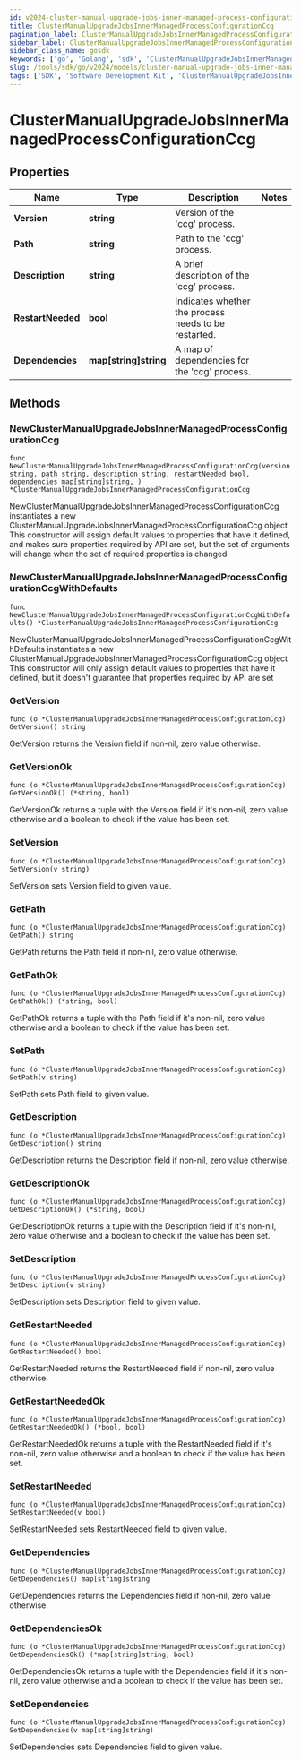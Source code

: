 ```yaml
---
id: v2024-cluster-manual-upgrade-jobs-inner-managed-process-configuration-ccg
title: ClusterManualUpgradeJobsInnerManagedProcessConfigurationCcg
pagination_label: ClusterManualUpgradeJobsInnerManagedProcessConfigurationCcg
sidebar_label: ClusterManualUpgradeJobsInnerManagedProcessConfigurationCcg
sidebar_class_name: gosdk
keywords: ['go', 'Golang', 'sdk', 'ClusterManualUpgradeJobsInnerManagedProcessConfigurationCcg', 'V2024ClusterManualUpgradeJobsInnerManagedProcessConfigurationCcg'] 
slug: /tools/sdk/go/v2024/models/cluster-manual-upgrade-jobs-inner-managed-process-configuration-ccg
tags: ['SDK', 'Software Development Kit', 'ClusterManualUpgradeJobsInnerManagedProcessConfigurationCcg', 'V2024ClusterManualUpgradeJobsInnerManagedProcessConfigurationCcg']
---
```


# ClusterManualUpgradeJobsInnerManagedProcessConfigurationCcg

## Properties

Name | Type | Description | Notes
------------ | ------------- | ------------- | -------------
**Version** | **string** | Version of the 'ccg' process. | 
**Path** | **string** | Path to the 'ccg' process. | 
**Description** | **string** | A brief description of the 'ccg' process. | 
**RestartNeeded** | **bool** | Indicates whether the process needs to be restarted. | 
**Dependencies** | **map[string]string** | A map of dependencies for the 'ccg' process. | 

## Methods

### NewClusterManualUpgradeJobsInnerManagedProcessConfigurationCcg

`func NewClusterManualUpgradeJobsInnerManagedProcessConfigurationCcg(version string, path string, description string, restartNeeded bool, dependencies map[string]string, ) *ClusterManualUpgradeJobsInnerManagedProcessConfigurationCcg`

NewClusterManualUpgradeJobsInnerManagedProcessConfigurationCcg instantiates a new ClusterManualUpgradeJobsInnerManagedProcessConfigurationCcg object
This constructor will assign default values to properties that have it defined,
and makes sure properties required by API are set, but the set of arguments
will change when the set of required properties is changed

### NewClusterManualUpgradeJobsInnerManagedProcessConfigurationCcgWithDefaults

`func NewClusterManualUpgradeJobsInnerManagedProcessConfigurationCcgWithDefaults() *ClusterManualUpgradeJobsInnerManagedProcessConfigurationCcg`

NewClusterManualUpgradeJobsInnerManagedProcessConfigurationCcgWithDefaults instantiates a new ClusterManualUpgradeJobsInnerManagedProcessConfigurationCcg object
This constructor will only assign default values to properties that have it defined,
but it doesn't guarantee that properties required by API are set

### GetVersion

`func (o *ClusterManualUpgradeJobsInnerManagedProcessConfigurationCcg) GetVersion() string`

GetVersion returns the Version field if non-nil, zero value otherwise.

### GetVersionOk

`func (o *ClusterManualUpgradeJobsInnerManagedProcessConfigurationCcg) GetVersionOk() (*string, bool)`

GetVersionOk returns a tuple with the Version field if it's non-nil, zero value otherwise
and a boolean to check if the value has been set.

### SetVersion

`func (o *ClusterManualUpgradeJobsInnerManagedProcessConfigurationCcg) SetVersion(v string)`

SetVersion sets Version field to given value.


### GetPath

`func (o *ClusterManualUpgradeJobsInnerManagedProcessConfigurationCcg) GetPath() string`

GetPath returns the Path field if non-nil, zero value otherwise.

### GetPathOk

`func (o *ClusterManualUpgradeJobsInnerManagedProcessConfigurationCcg) GetPathOk() (*string, bool)`

GetPathOk returns a tuple with the Path field if it's non-nil, zero value otherwise
and a boolean to check if the value has been set.

### SetPath

`func (o *ClusterManualUpgradeJobsInnerManagedProcessConfigurationCcg) SetPath(v string)`

SetPath sets Path field to given value.


### GetDescription

`func (o *ClusterManualUpgradeJobsInnerManagedProcessConfigurationCcg) GetDescription() string`

GetDescription returns the Description field if non-nil, zero value otherwise.

### GetDescriptionOk

`func (o *ClusterManualUpgradeJobsInnerManagedProcessConfigurationCcg) GetDescriptionOk() (*string, bool)`

GetDescriptionOk returns a tuple with the Description field if it's non-nil, zero value otherwise
and a boolean to check if the value has been set.

### SetDescription

`func (o *ClusterManualUpgradeJobsInnerManagedProcessConfigurationCcg) SetDescription(v string)`

SetDescription sets Description field to given value.


### GetRestartNeeded

`func (o *ClusterManualUpgradeJobsInnerManagedProcessConfigurationCcg) GetRestartNeeded() bool`

GetRestartNeeded returns the RestartNeeded field if non-nil, zero value otherwise.

### GetRestartNeededOk

`func (o *ClusterManualUpgradeJobsInnerManagedProcessConfigurationCcg) GetRestartNeededOk() (*bool, bool)`

GetRestartNeededOk returns a tuple with the RestartNeeded field if it's non-nil, zero value otherwise
and a boolean to check if the value has been set.

### SetRestartNeeded

`func (o *ClusterManualUpgradeJobsInnerManagedProcessConfigurationCcg) SetRestartNeeded(v bool)`

SetRestartNeeded sets RestartNeeded field to given value.


### GetDependencies

`func (o *ClusterManualUpgradeJobsInnerManagedProcessConfigurationCcg) GetDependencies() map[string]string`

GetDependencies returns the Dependencies field if non-nil, zero value otherwise.

### GetDependenciesOk

`func (o *ClusterManualUpgradeJobsInnerManagedProcessConfigurationCcg) GetDependenciesOk() (*map[string]string, bool)`

GetDependenciesOk returns a tuple with the Dependencies field if it's non-nil, zero value otherwise
and a boolean to check if the value has been set.

### SetDependencies

`func (o *ClusterManualUpgradeJobsInnerManagedProcessConfigurationCcg) SetDependencies(v map[string]string)`

SetDependencies sets Dependencies field to given value.



